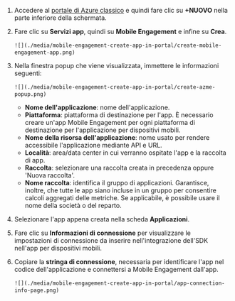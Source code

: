 1. Accedere al [portale di Azure classico](https://manage.windowsazure.com) e quindi fare clic su **+NUOVO** nella parte inferiore della schermata.
2. Fare clic su **Servizi app**, quindi su **Mobile Engagement** e infine su **Crea**.
   
       ![](./media/mobile-engagement-create-app-in-portal/create-mobile-engagement-app.png)
3. Nella finestra popup che viene visualizzata, immettere le informazioni seguenti:
   
       ![](./media/mobile-engagement-create-app-in-portal/create-azme-popup.png)
   
   * **Nome dell'applicazione**: nome dell'applicazione. 
   * **Piattaforma**: piattaforma di destinazione per l'app. È necessario creare un'app Mobile Engagement per ogni piattaforma di destinazione per l'applicazione per dispositivi mobili. 
   * **Nome della risorsa dell'applicazione**: nome usato per rendere accessibile l'applicazione mediante API e URL. 
   * **Località**: area/data center in cui verranno ospitate l'app e la raccolta di app.
   * **Raccolta**: selezionare una raccolta creata in precedenza oppure 'Nuova raccolta'.
   * **Nome raccolta**: identifica il gruppo di applicazioni. Garantisce, inoltre, che tutte le app siano incluse in un gruppo per consentire calcoli aggregati delle metriche. Se applicabile, è possibile usare il nome della società o del reparto.
4. Selezionare l'app appena creata nella scheda **Applicazioni**.
5. Fare clic su **Informazioni di connessione** per visualizzare le impostazioni di connessione da inserire nell'integrazione dell'SDK nell'app per dispositivi mobili.
6. Copiare la **stringa di connessione**, necessaria per identificare l'app nel codice dell'applicazione e connettersi a Mobile Engagement dall'app.
   
       ![](./media/mobile-engagement-create-app-in-portal/app-connection-info-page.png)

<!---HONumber=AcomDC_0128_2016-->
